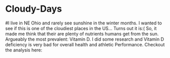 # Cloudy-Days
#I live in NE Ohio and rarely see sunshine in the winter months. I wanted to see if this is one of the cloudiest places in the US... Turns out it is:( So, it made me think that their are plenty of nutrients humans get from the sun. Argueably the most prevalent: Vitamin D. I did some research and Vitamin D deficiency is very bad for overall health and athletic Performance. Checkout the analysis here: 
